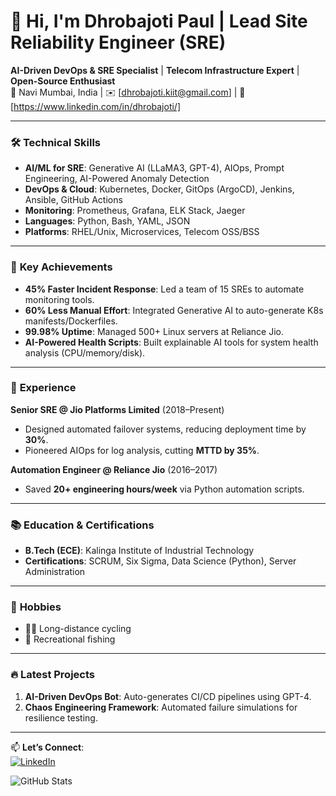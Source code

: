 # 👋 Hi, I'm Dhrobajoti Paul | Lead Site Reliability Engineer (SRE)

**AI-Driven DevOps & SRE Specialist** | **Telecom Infrastructure Expert** | **Open-Source Enthusiast**  
📍 Navi Mumbai, India | ✉️ [dhrobajoti.kiit@gmail.com] | 🔗 [https://www.linkedin.com/in/dhrobajoti/]

---

### 🛠️ **Technical Skills**
- **AI/ML for SRE**: Generative AI (LLaMA3, GPT-4), AIOps, Prompt Engineering, AI-Powered Anomaly Detection  
- **DevOps & Cloud**: Kubernetes, Docker, GitOps (ArgoCD), Jenkins, Ansible, GitHub Actions  
- **Monitoring**: Prometheus, Grafana, ELK Stack, Jaeger  
- **Languages**: Python, Bash, YAML, JSON  
- **Platforms**: RHEL/Unix, Microservices, Telecom OSS/BSS  

---

### 🚀 **Key Achievements**
- **45% Faster Incident Response**: Led a team of 15 SREs to automate monitoring tools.  
- **60% Less Manual Effort**: Integrated Generative AI to auto-generate K8s manifests/Dockerfiles.  
- **99.98% Uptime**: Managed 500+ Linux servers at Reliance Jio.  
- **AI-Powered Health Scripts**: Built explainable AI tools for system health analysis (CPU/memory/disk).  

---

### 💼 **Experience**
**Senior SRE @ Jio Platforms Limited** (2018–Present)  
- Designed automated failover systems, reducing deployment time by **30%**.  
- Pioneered AIOps for log analysis, cutting **MTTD by 35%**.  

**Automation Engineer @ Reliance Jio** (2016–2017)  
- Saved **20+ engineering hours/week** via Python automation scripts.  

---

### 📚 **Education & Certifications**
- **B.Tech (ECE)**: Kalinga Institute of Industrial Technology  
- **Certifications**: SCRUM, Six Sigma, Data Science (Python), Server Administration  

---

### 🌟 **Hobbies**
- 🚴‍♂️ Long-distance cycling  
- 🎣 Recreational fishing  

---

### 🔥 **Latest Projects**
1. **AI-Driven DevOps Bot**: Auto-generates CI/CD pipelines using GPT-4.  
2. **Chaos Engineering Framework**: Automated failure simulations for resilience testing.  

---

📫 **Let’s Connect**:  
[![LinkedIn](https://img.shields.io/badge/LinkedIn-0077B5?style=flat&logo=linkedin&logoColor=white)](https://www.linkedin.com/in/dhrobajoti/) 


![GitHub Stats](https://github-readme-stats.vercel.app/api?username=Dhrobajoti&show_icons=true&theme=radical)
